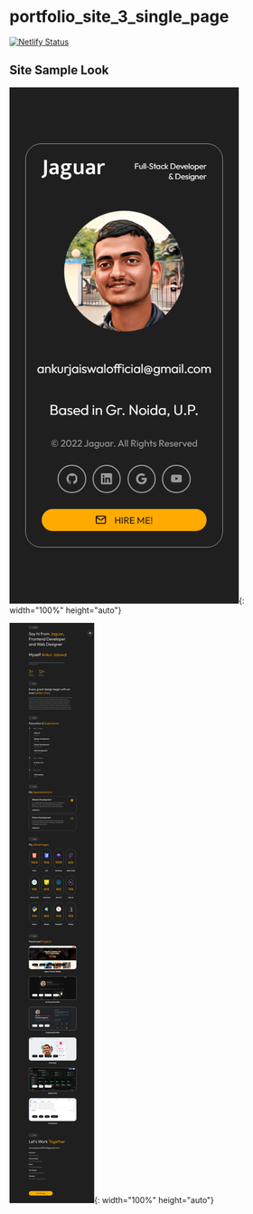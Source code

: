# portfolio_site_3_single_page

[![Netlify Status](https://api.netlify.com/api/v1/badges/c853572b-996d-48c6-ac38-d4d06dcff3d2/deploy-status)](https://app.netlify.com/sites/ankurjaiswalofficial/deploys)

## Site Sample Look

![Site Card Glimp](static/img/site_glimp_1.png){: width="100%" height="auto"}

![Site Glimp](static/img/site_glimp.png){: width="100%" height="auto"}
